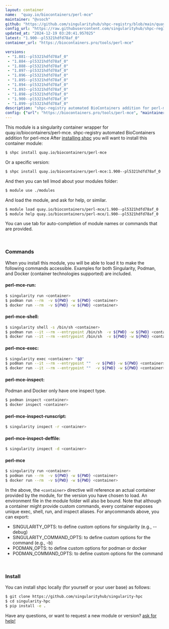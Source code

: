 ```yaml
---
layout: container
name:  "quay.io/biocontainers/perl-mce"
maintainer: "@vsoch"
github: "https://github.com/singularityhub/shpc-registry/blob/main/quay.io/biocontainers/perl-mce/container.yaml"
config_url: "https://raw.githubusercontent.com/singularityhub/shpc-registry/main/quay.io/biocontainers/perl-mce/container.yaml"
updated_at: "2024-12-19 03:20:41.957025"
latest: "1.900--pl5321hdfd78af_0"
container_url: "https://biocontainers.pro/tools/perl-mce"

versions:
 - "1.881--pl5321hdfd78af_0"
 - "1.884--pl5321hdfd78af_0"
 - "1.888--pl5321hdfd78af_0"
 - "1.897--pl5321hdfd78af_0"
 - "1.896--pl5321hdfd78af_0"
 - "1.895--pl5321hdfd78af_0"
 - "1.894--pl5321hdfd78af_0"
 - "1.893--pl5321hdfd78af_0"
 - "1.898--pl5321hdfd78af_0"
 - "1.900--pl5321hdfd78af_0"
 - "1.899--pl5321hdfd78af_0"
description: "shpc-registry automated BioContainers addition for perl-mce"
config: {"url": "https://biocontainers.pro/tools/perl-mce", "maintainer": "@vsoch", "description": "shpc-registry automated BioContainers addition for perl-mce", "latest": {"1.900--pl5321hdfd78af_0": "sha256:7efab1a2f246e36c37e08883173c5dc3ea7f6e92423a18d7d9e1aeb829d2faec"}, "tags": {"1.881--pl5321hdfd78af_0": "sha256:2e83ce1420d72486b317d36f4b93a19af6b2ca3f9ba3da4c74eb1b6117431b11", "1.884--pl5321hdfd78af_0": "sha256:299ee7e7cfd32dee3bc6592345517af2ad1fbda882aa5dee08595d76ee662b2d", "1.888--pl5321hdfd78af_0": "sha256:6c900d4bd6bb41fce2577b23ee387e661c6dda66b6576b50ffe2e569068af12b", "1.897--pl5321hdfd78af_0": "sha256:8545254b4b098196451ce2bb373c4f33cdd15aa0c21c566f557d755c23881fa8", "1.896--pl5321hdfd78af_0": "sha256:4c280b135096f67edc764937c138d8aaf855da0d22132e04206806a306793c1f", "1.895--pl5321hdfd78af_0": "sha256:d88ec5d796d94e14e1d041b949b242028337270e1ceac1ff2679581a2ab23ea3", "1.894--pl5321hdfd78af_0": "sha256:f4f7f361183d91ebc614ba26d1b6cfc2547b21408c0575265cd334fafc5c5470", "1.893--pl5321hdfd78af_0": "sha256:02ce28423d3da77d036d387d19f41d41073ab85b76fed55bc42ca2a0621cc54e", "1.898--pl5321hdfd78af_0": "sha256:cea19a7ce22b1f116ba0cdf00df407fa60e0db14e57824456b2afa6cc4d0375b", "1.900--pl5321hdfd78af_0": "sha256:7efab1a2f246e36c37e08883173c5dc3ea7f6e92423a18d7d9e1aeb829d2faec", "1.899--pl5321hdfd78af_0": "sha256:ebed023c93b93284c91dfd5c54d21e6c6388a41d8ccdb62a45cc3dcae24d9ecf"}, "docker": "quay.io/biocontainers/perl-mce"}
---
```


This module is a singularity container wrapper for quay.io/biocontainers/perl-mce.
shpc-registry automated BioContainers addition for perl-mce
After [installing shpc](#install) you will want to install this container module:


```bash
$ shpc install quay.io/biocontainers/perl-mce
```

Or a specific version:

```bash
$ shpc install quay.io/biocontainers/perl-mce:1.900--pl5321hdfd78af_0
```

And then you can tell lmod about your modules folder:

```bash
$ module use ./modules
```

And load the module, and ask for help, or similar.

```bash
$ module load quay.io/biocontainers/perl-mce/1.900--pl5321hdfd78af_0
$ module help quay.io/biocontainers/perl-mce/1.900--pl5321hdfd78af_0
```

You can use tab for auto-completion of module names or commands that are provided.

<br>

### Commands

When you install this module, you will be able to load it to make the following commands accessible.
Examples for both Singularity, Podman, and Docker (container technologies supported) are included.

#### perl-mce-run:

```bash
$ singularity run <container>
$ podman run --rm  -v ${PWD} -w ${PWD} <container>
$ docker run --rm  -v ${PWD} -w ${PWD} <container>
```

#### perl-mce-shell:

```bash
$ singularity shell -s /bin/sh <container>
$ podman run --it --rm --entrypoint /bin/sh  -v ${PWD} -w ${PWD} <container>
$ docker run --it --rm --entrypoint /bin/sh  -v ${PWD} -w ${PWD} <container>
```

#### perl-mce-exec:

```bash
$ singularity exec <container> "$@"
$ podman run --it --rm --entrypoint ""  -v ${PWD} -w ${PWD} <container> "$@"
$ docker run --it --rm --entrypoint ""  -v ${PWD} -w ${PWD} <container> "$@"
```

#### perl-mce-inspect:

Podman and Docker only have one inspect type.

```bash
$ podman inspect <container>
$ docker inspect <container>
```

#### perl-mce-inspect-runscript:

```bash
$ singularity inspect -r <container>
```

#### perl-mce-inspect-deffile:

```bash
$ singularity inspect -d <container>
```



#### perl-mce

```bash
$ singularity run <container>
$ podman run --rm  -v ${PWD} -w ${PWD} <container>
$ docker run --rm  -v ${PWD} -w ${PWD} <container>
```


In the above, the `<container>` directive will reference an actual container provided
by the module, for the version you have chosen to load. An environment file in the
module folder will also be bound. Note that although a container
might provide custom commands, every container exposes unique exec, shell, run, and
inspect aliases. For anycommands above, you can export:

 - SINGULARITY_OPTS: to define custom options for singularity (e.g., --debug)
 - SINGULARITY_COMMAND_OPTS: to define custom options for the command (e.g., -b)
 - PODMAN_OPTS: to define custom options for podman or docker
 - PODMAN_COMMAND_OPTS: to define custom options for the command

<br>

### Install

You can install shpc locally (for yourself or your user base) as follows:

```bash
$ git clone https://github.com/singularityhub/singularity-hpc
$ cd singularity-hpc
$ pip install -e .
```

Have any questions, or want to request a new module or version? [ask for help!](https://github.com/singularityhub/singularity-hpc/issues)